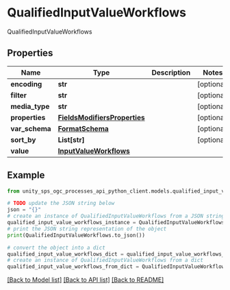 # QualifiedInputValueWorkflows

QualifiedInputValueWorkflows

## Properties

Name | Type | Description | Notes
------------ | ------------- | ------------- | -------------
**encoding** | **str** |  | [optional]
**filter** | **str** |  | [optional]
**media_type** | **str** |  | [optional]
**properties** | [**FieldsModifiersProperties**](FieldsModifiersProperties.md) |  | [optional]
**var_schema** | [**FormatSchema**](FormatSchema.md) |  | [optional]
**sort_by** | **List[str]** |  | [optional]
**value** | [**InputValueWorkflows**](InputValueWorkflows.md) |  |

## Example

```python
from unity_sps_ogc_processes_api_python_client.models.qualified_input_value_workflows import QualifiedInputValueWorkflows

# TODO update the JSON string below
json = "{}"
# create an instance of QualifiedInputValueWorkflows from a JSON string
qualified_input_value_workflows_instance = QualifiedInputValueWorkflows.from_json(json)
# print the JSON string representation of the object
print(QualifiedInputValueWorkflows.to_json())

# convert the object into a dict
qualified_input_value_workflows_dict = qualified_input_value_workflows_instance.to_dict()
# create an instance of QualifiedInputValueWorkflows from a dict
qualified_input_value_workflows_from_dict = QualifiedInputValueWorkflows.from_dict(qualified_input_value_workflows_dict)
```
[[Back to Model list]](../README.md#documentation-for-models) [[Back to API list]](../README.md#documentation-for-api-endpoints) [[Back to README]](../README.md)
